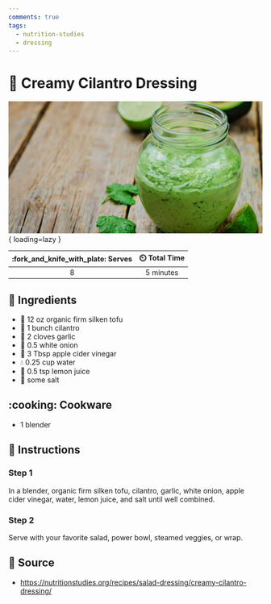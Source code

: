 ```yaml
---
comments: true
tags:
  - nutrition-studies
  - dressing
---
```

# :herb: Creamy Cilantro Dressing

![Creamy Cilantro Dressing][1]{ loading=lazy }

| :fork_and_knife_with_plate: Serves | :timer_clock: Total Time |
|:----------------------------------:|:-----------------------: |
| 8 | 5 minutes |

## :salt: Ingredients

- :custard: 12 oz organic firm silken tofu
- :herb: 1 bunch cilantro
- :garlic: 2 cloves garlic
- :onion: 0.5 white onion
- :sake: 3 Tbsp apple cider vinegar
- :droplet: 0.25 cup water
- :lemon: 0.5 tsp lemon juice
- :salt: some salt

## :cooking: Cookware

- 1 blender

## :pencil: Instructions

### Step 1

In a blender, organic firm silken tofu, cilantro, garlic, white onion, apple cider vinegar, water, lemon juice, and salt
until well combined.

### Step 2

Serve with your favorite salad, power bowl, steamed veggies, or wrap.

## :link: Source

- <https://nutritionstudies.org/recipes/salad-dressing/creamy-cilantro-dressing/>

[1]: <../assets/images/creamy-cilantro-dressing.jpg>
